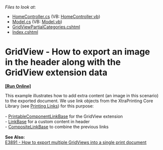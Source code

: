 <!-- default file list -->
*Files to look at*:

* [HomeController.cs](./CS/Controllers/HomeController.cs) (VB: [HomeController.vb](./VB/Controllers/HomeController.vb))
* [Model.cs](./CS/Models/Model.cs) (VB: [Model.vb](./VB/Models/Model.vb))
* [GridViewPartialCategories.cshtml](./CS/Views/Home/GridViewPartialCategories.cshtml)
* [Index.cshtml](./CS/Views/Home/Index.cshtml)
<!-- default file list end -->
# GridView - How to export an image in the header along with the GridView extension data
<!-- run online -->
**[[Run Online]](https://codecentral.devexpress.com/t328898)**
<!-- run online end -->


This example illustrates how to add extra content (an image in this scenario) to the exported document. We use link objects from the XtraPrinting Core Library (see <a href="https://documentation.devexpress.com/#WindowsForms/CustomDocument104">Printing Links</a>) for this purpose:<br><br>- <a href="https://documentation.devexpress.com/CoreLibraries/DevExpress.XtraPrintingLinks.PrintableComponentLinkBase.class">PrintableComponentLinkBase</a> for the GridView extension<br>- <a href="https://documentation.devexpress.com/CoreLibraries/DevExpress.XtraPrinting.LinkBase.class">LinkBase</a> for a custom content in header<br>- <a href="https://documentation.devexpress.com/CoreLibraries/DevExpress.XtraPrintingLinks.CompositeLinkBase.class">CompositeLinkBase</a> to combine the previous links<br><br><strong>See Also:</strong><br><a href="https://www.devexpress.com/Support/Center/p/E3891">E3891 - How to export multiple GridViews into a single print document</a>

<br/>


